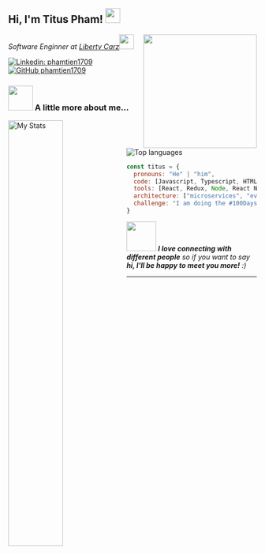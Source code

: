 <h2> Hi, I'm Titus Pham! <img src="https://media4.giphy.com/media/v1.Y2lkPTc5MGI3NjExNG5wM2pianNmOTJoaGt4cmkyMXMxMGJlOHVzZnQ0YzAwMXlkZWNkMSZlcD12MV9pbnRlcm5hbF9naWZfYnlfaWQmY3Q9Zw/l0DEKSaNB0vvWztpm/giphy.gif" width="30"></h2>
<img align='right' src="https://media3.giphy.com/media/v1.Y2lkPTc5MGI3NjExYzVoa2d1d2R1Zmo3emEydGd6M3Nma25raDE2bXVjMzd5ZjA5dDFmMyZlcD12MV9pbnRlcm5hbF9naWZfYnlfaWQmY3Q9Zw/mGDzpZjyp5c6FkwcrI/giphy.gif" width="230">
<p><em>Software Enginner at <a href="https://www.libertycarz.com">Liberty Carz</a><img src="https://media.giphy.com/media/fYSnHlufseco8Fh93Z/giphy.gif" width="30"></em></p>

[![Linkedin: phamtien1709](https://img.shields.io/badge/-phamtien1709-blue?style=flat-square&logo=Linkedin&logoColor=white&link=https://www.linkedin.com/in/tien-pham-084a66128/)](https://www.linkedin.com/in/tien-pham-084a66128/)
[![GitHub phamtien1709](https://img.shields.io/github/followers/phamtien1709?label=follow&style=social)](https://github.com/phamtien1709)


### <img src="https://media.giphy.com/media/VgCDAzcKvsR6OM0uWg/giphy.gif" width="50"> A little more about me... 

<img alt="My Stats" align="left" width="47%" src="https://github-readme-stats.vercel.app/api?username=phamtien1709&show_icons=true&theme=swift"><img alt="Top languages" src="https://github-readme-stats.vercel.app/api/top-langs/?username=anuraghazra">

```javascript
const titus = {
  pronouns: "He" | "him",
  code: [Javascript, Typescript, HTML, CSS, Ruby, Python, Java],
  tools: [React, Redux, Node, React Native, Storybook, Styled-Components, Jest, Docker],
  architecture: ["microservices", "event-driven", "design system pattern"],
  challenge: "I am doing the #100DaysOfCode challenge focused on react and typescript"
}
```

<img src="https://media.giphy.com/media/LnQjpWaON8nhr21vNW/giphy.gif" width="60"> <em><b>I love connecting with different people</b> so if you want to say <b>hi, I'll be happy to meet you more!</b> :)</em>

---
